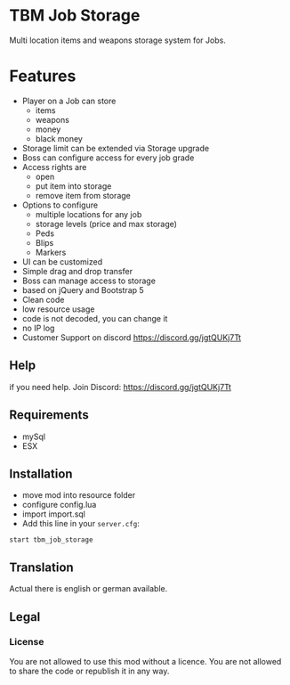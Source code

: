 # TBM Job Storage
Multi location items and weapons storage system for Jobs.

# Features
- Player on a Job can store
  - items
  - weapons
  - money
  - black money
- Storage limit can be extended via Storage upgrade
- Boss can configure access for every job grade
- Access rights are
  - open
  - put item into storage
  - remove item from storage
- Options to configure
  - multiple locations for any job
  - storage levels (price and max storage)
  - Peds
  - Blips 
  - Markers
- UI can be customized
- Simple drag and drop transfer
- Boss can manage access to storage
- based on jQuery and Bootstrap 5
- Clean code
- low resource usage
- code is not decoded, you can change it
- no IP log
- Customer Support on discord https://discord.gg/jgtQUKj7Tt


## Help
if you need help. Join Discord: https://discord.gg/jgtQUKj7Tt

## Requirements
- mySql
- ESX

## Installation

- move mod into resource folder
- configure config.lua
- import import.sql
- Add this line in your `server.cfg`:
```
start tbm_job_storage
```

## Translation
Actual there is english or german available. 

## Legal
### License
You are not allowed to use this mod without a licence. You are not allowed to share the code or republish it in any way. 
